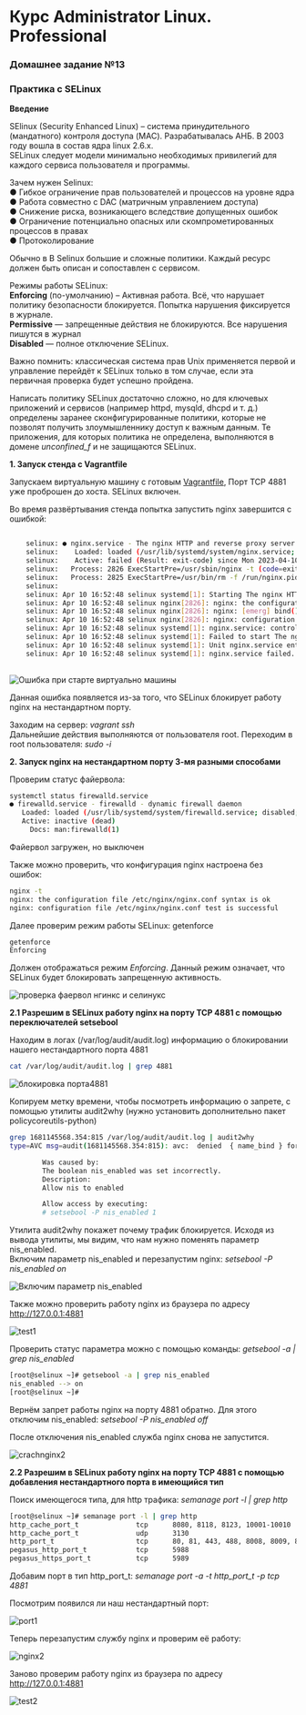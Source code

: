 # Курс Administrator Linux. Professional

### Домашнее задание №13
### Практика с SELinux   


**Введение**  

SElinux (Security Enhanced Linux) – система принудительного (мандатного) контроля доступа (MAC). Разрабатывалась АНБ. В 2003
году вошла в состав ядра linux 2.6.x.  
SELinux следует модели минимально необходимых привилегий для каждого сервиса пользователя и программы.  

Зачем нужен Selinux:  
● Гибкое ограничение прав пользователей и процессов на уровне ядра  
● Работа совместно с DAC (матричным управлением доступа)  
● Снижение риска, возникающего вследствие допущенных ошибок  
● Ограничение потенциально опасных или скомпрометированных процессов в правах  
● Протоколирование  

Обычно в В Selinux большие и сложные политики. Каждый ресурс
должен быть описан и сопоставлен с сервисом.  

Режимы работы SELinux:  
**Enforcing** (по-умолчанию) – Активная работа. Всё, что нарушает
политику безопасности блокируется. Попытка нарушения фиксируется
в журнале.  
**Permissive** — запрещенные действия не блокируются. Все нарушения
пишутся в журнал  
**Disabled** — полное отключение SELinux.  

Важно помнить: классическая система прав Unix применяется первой и управление перейдёт к SELinux только в том случае, если эта первичная проверка будет успешно пройдена.  

Написать политику SELinux достаточно сложно, но для ключевых приложений и сервисов (например httpd, mysqld, dhcpd и т. д.)
определены заранее сконфигурированные политики, которые не позволят получить злоумышленнику доступ к важным данным.
Те приложения, для которых политика не определена, выполняются в домене *unconfined_f* и не защищаются SELinux.



**1. Запуск стенда с Vagrantfile**  

Запускаем виртуальную машину с готовым [Vagrantfile](Vagrantfile), Порт TCP 4881 уже проброшен до хоста. SELinux включен.  

Во время развёртывания стенда попытка запустить nginx завершится с
ошибкой:

```bash

    selinux: ● nginx.service - The nginx HTTP and reverse proxy server
    selinux:    Loaded: loaded (/usr/lib/systemd/system/nginx.service; disabled; vendor preset: disabled)
    selinux:    Active: failed (Result: exit-code) since Mon 2023-04-10 16:52:48 UTC; 10ms ago
    selinux:   Process: 2826 ExecStartPre=/usr/sbin/nginx -t (code=exited, status=1/FAILURE)
    selinux:   Process: 2825 ExecStartPre=/usr/bin/rm -f /run/nginx.pid (code=exited, status=0/SUCCESS)
    selinux: 
    selinux: Apr 10 16:52:48 selinux systemd[1]: Starting The nginx HTTP and reverse proxy server...
    selinux: Apr 10 16:52:48 selinux nginx[2826]: nginx: the configuration file /etc/nginx/nginx.conf syntax is ok                                                                                                      
    selinux: Apr 10 16:52:48 selinux nginx[2826]: nginx: [emerg] bind() to 0.0.0.0:4881 failed (13: Permission denied)                                                                                                  
    selinux: Apr 10 16:52:48 selinux nginx[2826]: nginx: configuration file /etc/nginx/nginx.conf test failed                                                                                                           
    selinux: Apr 10 16:52:48 selinux systemd[1]: nginx.service: control process exited, code=exited status=1
    selinux: Apr 10 16:52:48 selinux systemd[1]: Failed to start The nginx HTTP and reverse proxy server.
    selinux: Apr 10 16:52:48 selinux systemd[1]: Unit nginx.service entered failed state.
    selinux: Apr 10 16:52:48 selinux systemd[1]: nginx.service failed.
    
```
  
  
![Ошибка при старте виртуально машины](Screenshot_1.png)  

Данная ошибка появляется из-за того, что SELinux блокирует работу nginx на нестандартном порту.  

Заходим на сервер: *vagrant ssh*  
Дальнейшие действия выполняются от пользователя root. Переходим в root пользователя: *sudo -i*  


**2. Запуск nginx на нестандартном порту 3-мя разными способами**  

Проверим статус файервола:  

```bash
systemctl status firewalld.service 
● firewalld.service - firewalld - dynamic firewall daemon
   Loaded: loaded (/usr/lib/systemd/system/firewalld.service; disabled; vendor preset: enabled)
   Active: inactive (dead)
     Docs: man:firewalld(1)
```
Файервол загружен, но выключен  

Также можно проверить, что конфигурация nginx настроена без ошибок:  
```bash
nginx -t
nginx: the configuration file /etc/nginx/nginx.conf syntax is ok
nginx: configuration file /etc/nginx/nginx.conf test is successful
```  
Далее проверим режим работы SELinux: getenforce  
```bash
getenforce
Enforcing
```  

Должен отображаться режим *Enforcing*. Данный режим означает, что SELinux будет блокировать запрещенную активность.


![проверка фаервол нгинкс и селинукс](Screenshot_2.png)  

**2.1 Разрешим в SELinux работу nginx на порту TCP 4881 c помощью переключателей setsebool**  

Находим в логах (/var/log/audit/audit.log) информацию о блокировании нашего нестандартного порта 4881  
```bash
cat /var/log/audit/audit.log | grep 4881
```
![блокировка порта4881](Screenshot_3.png)  

Копируем метку времени, чтобы посмотреть информацию о запрете, с помощью утилиты audit2why (нужно установить дополнительно пакет policycoreutils-python)  

```bash
grep 1681145568.354:815 /var/log/audit/audit.log | audit2why
type=AVC msg=audit(1681145568.354:815): avc:  denied  { name_bind } for  pid=2826 comm="nginx" src=4881 scontext=system_u:system_r:httpd_t:s0 tcontext=system_u:object_r:unreserved_port_t:s0 tclass=tcp_socket permissive=0

        Was caused by:
        The boolean nis_enabled was set incorrectly. 
        Description:
        Allow nis to enabled

        Allow access by executing:
        # setsebool -P nis_enabled 1
```

Утилита audit2why покажет почему трафик блокируется. Исходя из вывода утилиты, мы видим, что нам нужно поменять параметр nis_enabled.  
Включим параметр nis_enabled и перезапустим nginx: *setsebool -P nis_enabled on*  

![Включим параметр nis_enabled](Screenshot_4.png)  

Также можно проверить работу nginx из браузера по адресу http://127.0.0.1:4881  

![test1](Screenshot_5.png)  


Проверить статус параметра можно с помощью команды: *getsebool -a | grep nis_enabled*  
```bash
[root@selinux ~]# getsebool -a | grep nis_enabled
nis_enabled --> on
[root@selinux ~]#
```
Вернём запрет работы nginx на порту 4881 обратно. Для этого отключим nis_enabled: *setsebool -P nis_enabled off*  

После отключения nis_enabled служба nginx снова не запустится.  


![crachnginx2](Screenshot_6.png)  


**2.2 Разрешим в SELinux работу nginx на порту TCP 4881 c помощью добавления нестандартного порта в имеющийся тип**  

Поиск имеющегося типа, для http трафика: *semanage port -l | grep http*  
```bash
[root@selinux ~]# semanage port -l | grep http
http_cache_port_t              tcp      8080, 8118, 8123, 10001-10010
http_cache_port_t              udp      3130
http_port_t                    tcp      80, 81, 443, 488, 8008, 8009, 8443, 9000
pegasus_http_port_t            tcp      5988
pegasus_https_port_t           tcp      5989
```  
Добавим порт в тип http_port_t: *semanage port -a -t http_port_t -p tcp 4881*  

Посмотрим появился ли наш нестандартный порт:  

![port1](Screenshot_7.png)  

Теперь перезапустим службу nginx и проверим её работу:  

![nginx2](Screenshot_8.png)  

Заново проверим работу nginx из браузера по адресу http://127.0.0.1:4881  

![test2](Screenshot_9.png)  

